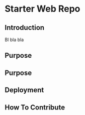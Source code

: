 # Starter Web Repo

## Introduction
Bl bla bla

## Purpose

## Purpose

## Deployment

## How To Contribute
